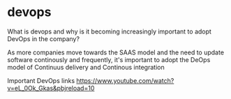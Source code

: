 # devops

What is devops and why is it becoming increasingly important to adopt DevOps in the company?

As more companies move towards the SAAS model and the need to update software continously and frequently, it's important to adopt the DeOps model of Continuus delivery and Continous integration 

Important DevOps links
https://www.youtube.com/watch?v=eL_0Ok_Gkas&pbjreload=10

